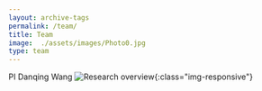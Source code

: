 ```yaml
---
layout: archive-tags
permalink: /team/
title: Team
image:  ./assets/images/Photo0.jpg
type: team
---
```


PI
Danqing Wang
![Research overview](/assets/images/Sum.png){:class="img-responsive"}


